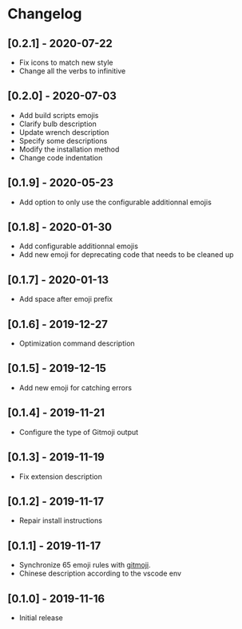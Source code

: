 # Changelog

## [0.2.1] - 2020-07-22

- Fix icons to match new style
- Change all the verbs to infinitive

## [0.2.0] - 2020-07-03

- Add build scripts emojis
- Clarify bulb description
- Update wrench description
- Specify some descriptions
- Modify the installation method
- Change code indentation

## [0.1.9] - 2020-05-23

- Add option to only use the configurable additionnal emojis

## [0.1.8] - 2020-01-30

- Add configurable additionnal emojis
- Add new emoji for deprecating code that needs to be cleaned up

## [0.1.7] - 2020-01-13

- Add space after emoji prefix

## [0.1.6] - 2019-12-27

- Optimization command description

## [0.1.5] - 2019-12-15

- Add new emoji for catching errors

## [0.1.4] - 2019-11-21

- Configure the type of Gitmoji output

## [0.1.3] - 2019-11-19

- Fix extension description

## [0.1.2] - 2019-11-17

- Repair install instructions

## [0.1.1] - 2019-11-17

- Synchronize 65 emoji rules with [gitmoji](https://github.com/carloscuesta/gitmoji).
- Chinese description according to the vscode env

## [0.1.0] - 2019-11-16

- Initial release
